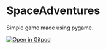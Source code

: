# SpaceAdventures
Simple game made using pygame.

[![Open in Gitpod](https://gitpod.io/button/open-in-gitpod.svg)](https://gitpod.io/#https://github.com/Ajkuna/SpaceAdventures)

